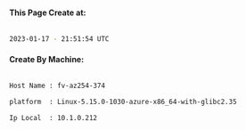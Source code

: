 
   
#### This Page Create at:

```bash

2023-01-17 - 21:51:54 UTC

```

#### Create By Machine:

```bash

Host Name : fv-az254-374

platform  : Linux-5.15.0-1030-azure-x86_64-with-glibc2.35

Ip Local  : 10.1.0.212

```

